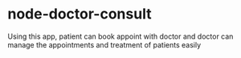 # node-doctor-consult
Using this app, patient can book appoint with doctor and doctor can manage the appointments and treatment of patients easily
